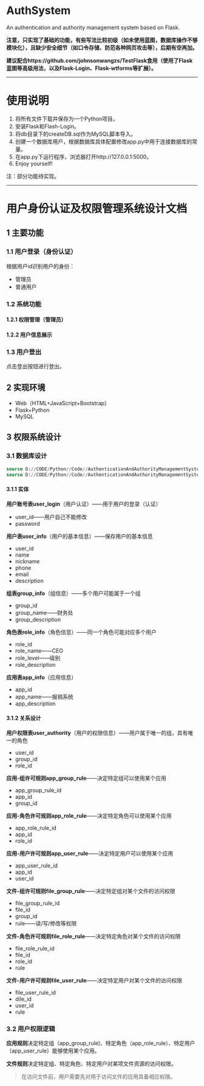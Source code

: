 # AuthSystem
An authentication and authority management system based on Flask.

**注意，只实现了基础的功能，有些写法比较初级（如未使用蓝图，数据库操作不够模块化），且缺少安全细节（如口令存储、防范各种网页攻击等），后期有空再加。**

**建议配合https://github.com/johnsonwangzs/TestFlask食用（使用了Flask蓝图等高级用法，以及Flask-Login、Flask-wtforms等扩展）。**

---

# 使用说明
1. 将所有文件下载并保存为一个Python项目。
2. 安装Flask和Flash-Login。
3. 将db目录下的createDB.sql作为MySQL脚本导入。
4. 创建一个数据库用户，根据数据库具体配置修改app.py中用于连接数据库的常量。
5. 在app.py下运行程序，浏览器打开http://127.0.0.1:5000。
6. Enjoy yourself!

注：部分功能待实现。

---


# 用户身份认证及权限管理系统设计文档

## 1 主要功能

### 1.1 用户登录（身份认证）

根据用户id识别用户的身份：

- 管理员
- 普通用户

### 1.2 系统功能

#### 1.2.1 权限管理（管理员）

#### 1.2.2 用户信息展示



### 1.3 用户登出

点击登出按钮进行登出。

## 2 实现环境

- Web（HTML+JavaScript+Bootstrap）
- Flask+Python
- MySQL

## 3 权限系统设计

### 3.1 数据库设计

```sql
source D://CODE/Python//Code//AuthenticationAndAuthorityManagementSystem//db//createDB.sql;
source D://CODE/Python//Code//AuthenticationAndAuthorityManagementSystem//db//dropDB.sql;
```



#### 3.1.1 实体

**用户账号表user_login**（用户认证）——用于用户的登录（认证）

- user_id——用户自己不能修改
- password

**用户表user_info**（用户的基本信息）——保存用户的基本信息

- user_id
- name
- nickname
- phone
- email
- description

**组表group_info**（组信息）——多个用户可能属于一个组

- group_id
- group_name——财务处
- group_description

**角色表role_info**（角色信息）——同一个角色可能对应多个用户

- role_id
- role_name——CEO
- role_level——级别
- role_description

**应用表app_info**（应用信息）

- app_id
- app_name——报销系统
- app_description

#### 3.1.2 关系设计

**用户权限表user_authority**（用户的权限信息）——用户属于唯一的组，具有唯一的角色

- user_id
- group_id
- role_id

**应用-组许可规则app_group_rule**——决定特定组可以使用某个应用

- app_group_rule_id
- app_id
- group_id

**应用-角色许可规则app_role_rule**——决定特定角色可以使用某个应用

- app_role_rule_id
- app_id
- role_id

**应用-用户许可规则app_user_rule**——决定特定用户可以使用某个应用

- app_user_rule_id
- app_id
- user_id

**文件-组许可规则file_group_rule**——决定特定组对某个文件的访问权限

- file_group_rule_id
- file_id
- group_id
- rule——读/写/修改等权限

**文件-角色许可规则file_role_rule**——决定特定角色对某个文件的访问权限

- file_role_rule_id
- file_id
- role_id
- rule

**文件-用户许可规则file_user_rule**——决定特定用户对某个文件的访问权限

- file_user_rule_id
- dile_id
- user_id
- rule

### 3.2 用户权限逻辑

**应用规则**决定特定组（app_group_rule)、特定角色（app_role_rule）、特定用户（app_user_rule）能够使用某个应用。

**文件规则**决定特定组、特定角色、特定用户对某项文件资源的访问权限。

> 在访问文件前，用户需要先对用于访问文件的应用具备相应权限。
